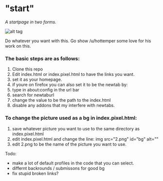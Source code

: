 <h1><b>"start"</b></h1>

<i>A startpage in two forms.</i>

![alt tag](http://i.imgur.com/EEMUZOq.png)

Do whatever you want with this. 
Go show /u/hottemper some love for his work on this.


<b><h3>The basic steps are as follows:</b></h3>

1. Clone this repo
2. Edit index.html or index.pixel.html to have the links you want.
3. set it as your homepage.
4. if youre on firefox you can also set it to be the newtab by:
5. type in about:config in the url bar
6. search for newtaburl
7. change the value to be the path to the index.html
8. disable any addons that my interfere with newtabs.

<b><h3>To change the picture used as a bg in index.pixel.html:</b></h3>

1. save whatever picture you want to use to the same directory as index.pixel.html
2. edit index.pixel.html and change the line: img src="2.png" id="bg" alt=""
3. edit 2.png to be the name of the picture you want to use.


Todo:
- make a lot of default profiles in the code that you can select.
- differnt backrounds / submissons for good bg
- fix stupid broken links?
